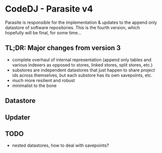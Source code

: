 # CodeDJ - Parasite v4

Parasite is responsible for the implementation & updates to the append only datastore of software repositories. This is the fourth version, which hopefully will be final, for some time...

## TL;DR: Major changes from version 3

- complete overhaul of internal representation (append only tables and various indexers as opposed to stores, linked stores, split stores, etc.)
- substores are independent datastores that just happen to share project ids across themselves, but each substore has its own savepoints, etc. 
- much more resilient and robust
- minimalist to the bone

## Datastore



## Updater


## TODO

- nested datastores, how to deal with savepoints?  
